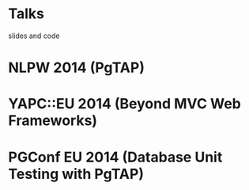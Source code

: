 Talks
=====

slides and code

NLPW 2014 (PgTAP)
=====

YAPC::EU 2014 (Beyond MVC Web Frameworks)
=====

PGConf EU 2014 (Database Unit Testing with PgTAP)
=====

